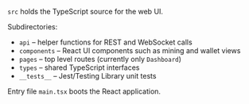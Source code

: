 `src` holds the TypeScript source for the web UI.

Subdirectories:
- `api` – helper functions for REST and WebSocket calls
- `components` – React UI components such as mining and wallet views
- `pages` – top level routes (currently only `Dashboard`)
- `types` – shared TypeScript interfaces
- `__tests__` – Jest/Testing Library unit tests

Entry file `main.tsx` boots the React application.
